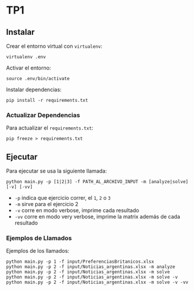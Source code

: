 # TP1

## Instalar

Crear el entorno virtual con `virtualenv`:
```
virtualenv .env
```

Activar el entorno:
```
source .env/bin/activate
```

Instalar dependencias:
```
pip install -r requirements.txt
```

### Actualizar Dependencias

Para actualizar el `requirements.txt`:
```
pip freeze > requirements.txt
```

## Ejecutar

Para ejecutar se usa la siguiente llamada:
```
python main.py -p [1|2|3] -f PATH_AL_ARCHIVO_INPUT -m [analyze|solve] [-v] [-vv]
```

- `-p` indica que ejercicio correr, el `1`, `2` o `3`
- `-m` sirve para el ejercicio 2
- `-v` corre en modo verbose, imprime cada resultado
- `-vv` corre en modo very verbose, imprime la matrix además de cada resultado

### Ejemplos de Llamados

Ejemplos de los llamados:
```
python main.py -p 1 -f input/PreferenciasBritanicos.xlsx
python main.py -p 2 -f input/Noticias_argentinas.xlsx -m analyze
python main.py -p 2 -f input/Noticias_argentinas.xlsx -m solve
python main.py -p 2 -f input/Noticias_argentinas.xlsx -m solve -v
python main.py -p 2 -f input/Noticias_argentinas.xlsx -m solve -v -vv
```
